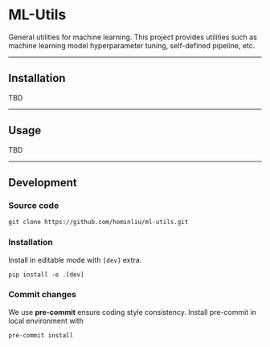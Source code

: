 # ML-Utils
General utilities for machine learning. This project provides utilities such as 
machine learning model hyperparameter tuning, self-defined pipeline, etc.

---
## Installation
TBD

---
## Usage
TBD

---
## Development

### Source code
```commandline
git clone https://github.com/hominliu/ml-utils.git
```

### Installation
Install in editable mode with `[dev]` extra.
```commandline
pip install -e .[dev]
```

### Commit changes
We use **pre-commit** ensure coding style consistency.
Install pre-commit in local environment with
```commandline
pre-commit install
```
